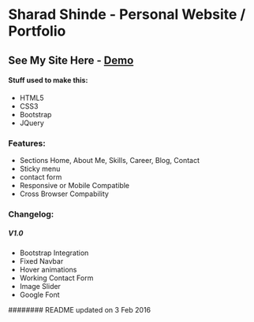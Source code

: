 # Sharad Shinde - Personal Website / Portfolio
## See My Site Here - [Demo]
[Demo]: <http://shindesharad71.github.io/Portfolio-v1/>

#### Stuff used to make this:
* HTML5
* CSS3
* Bootstrap
* JQuery

### Features:
* Sections Home, About Me, Skills, Career, Blog, Contact
* Sticky menu
* contact form
* Responsive or Mobile Compatible
* Cross Browser Compability

### Changelog:

##### V1.0
* Bootstrap Integration
* Fixed Navbar
* Hover animations
* Working Contact Form
* Image Slider
* Google Font

######## README updated on 3 Feb 2016
